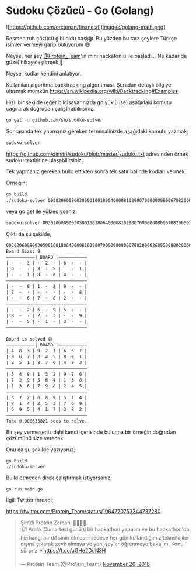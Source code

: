 # Sudoku Çözücü - Go (Golang)

![https://github.com/orcaman/financial](images/golang-math.png)

Resmen ruh çözücü gibi oldu başlığı. Bu yüzden bu tarz şeylere Türkçe isimler vermeyi garip buluyorum 😅

Neyse, her şey [@Protein_Team](https://twitter.com/Protein_Team)'in mini hackaton'u ile başladı... Ne kadar da güzel hikayeleştirmek 🙂.

Neyse, kodlar kendini anlatıyor.

Kullanılan algoritma backtracking algoritması. Şuradan detaylı bilgiye ulaşmak mümkün https://en.wikipedia.org/wiki/Backtracking#Examples

Hızlı bir şekilde (eğer bilgisayarınızda go yüklü ise) aşağıdaki komutu çağırarak doğrudan çalıştırabilirsiniz.

```sh
go get -u github.com/se/sudoku-solver
```

Sonrasında tek yapmanız gereken terminalinizde aşağıdaki komutu yazmak;

```sh
sudoku-solver
```

https://github.com/dimitri/sudoku/blob/master/sudoku.txt adresinden örnek sudoku textlerine ulaşabilirsiniz.

Tek yapmanız gereken build ettikten sonra tek satır halinde kodları vermek.

Örneğin;

```sh
go build
./sudoku-solver 003020600900305001001806400008102900700000008006708200002609500800203009005010300
```
veya go get ile yüklediyseniz;

```sh
sudoku-solver 003020600900305001001806400008102900700000008006708200002609500800203009005010300
```

Çıktı da şu şekilde;

```log
003020600900305001001806400008102900700000008006708200002609500800203009005010300
Board Size: 9
———————————| BOARD |———————————
| ·  ·  3 | ·  2  · | 6  ·  · |
| 9  ·  · | 3  ·  5 | ·  ·  1 |
| ·  ·  1 | 8  ·  6 | 4  ·  · |
———————————————————————————————
| ·  ·  8 | 1  ·  2 | 9  ·  · |
| 7  ·  · | ·  ·  · | ·  ·  8 |
| ·  ·  6 | 7  ·  8 | 2  ·  · |
———————————————————————————————
| ·  ·  2 | 6  ·  9 | 5  ·  · |
| 8  ·  · | 2  ·  3 | ·  ·  9 |
| ·  ·  5 | ·  1  · | 3  ·  · |
———————————————————————————————

Board is solved 😄
———————————| BOARD |———————————
| 4  8  3 | 9  2  1 | 6  5  7 |
| 9  6  7 | 3  4  5 | 8  2  1 |
| 2  5  1 | 8  7  6 | 4  9  3 |
———————————————————————————————
| 5  4  8 | 1  3  2 | 9  7  6 |
| 7  2  9 | 5  6  4 | 1  3  8 |
| 1  3  6 | 7  9  8 | 2  4  5 |
———————————————————————————————
| 3  7  2 | 6  8  9 | 5  1  4 |
| 8  1  4 | 2  5  3 | 7  6  9 |
| 6  9  5 | 4  1  7 | 3  8  2 |
———————————————————————————————
Toke 0.008635821 secs to solve.
```

Bir şey vermeseniz dahi kendi içerisinde bulunna bir örneğin doğrudan çözümünü size verecek.

Onu da şu şekilde yazıyoruz;

```
go build
./sudoku-solver
```

Build etmeden direk çalıştırmak istiyorsanız;

```
go run main.go
```

İlgili Twitter threadi;

https://twitter.com/Protein_Team/status/1064770753344737280

<blockquote class="twitter-tweet" data-lang="en"><p lang="tr" dir="ltr">Şimdi Protein Zamanı 👩‍🍳👨‍🍳<br>🗓️1 Aralık Cumartesi günü🗓️ bir hackathon yapalım ve bu hackathon&#39;da herhangi bir dil sınırı olmasın sadece her gün kullandığımız teknolojiler dışına çıkarak zevk almaya ve yeni şeyler öğrenmeye bakalım. Konu sürpriz ✴️<a href="https://t.co/aGHe2DuN3H">https://t.co/aGHe2DuN3H</a></p>&mdash; Protein Team (@Protein_Team) <a href="https://twitter.com/Protein_Team/status/1064770753344737280?ref_src=twsrc%5Etfw">November 20, 2018</a></blockquote>